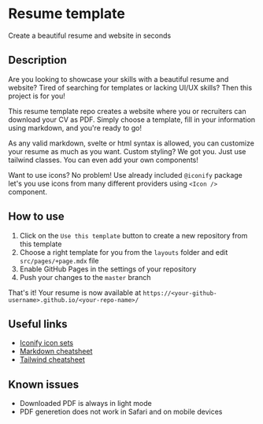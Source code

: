 # Resume template

Create a beautiful resume and website in seconds

## Description

Are you looking to showcase your skills with a beautiful resume and website? Tired of searching for templates or lacking UI/UX skills? Then this project is for you!

This resume template repo creates a website where you or recruiters can download your CV as PDF. Simply choose a template, fill in your information using markdown, and you're ready to go!

As any valid markdown, svelte or html syntax is allowed, you can customize your resume as much as you want. Custom styling? We got you. Just use tailwind classes. You can even add your own components!

Want to use icons? No problem! Use already included `@iconify` package let's you use icons from many different providers using `<Icon />` component.

## How to use

1. Click on the `Use this template` button to create a new repository from this template
2. Choose a right template for you from the `layouts` folder and edit `src/pages/+page.mdx` file
3. Enable GitHub Pages in the settings of your repository
4. Push your changes to the `master` branch

That's it! Your resume is now available at `https://<your-github-username>.github.io/<your-repo-name>/`

## Useful links

- [Iconify icon sets](https://icon-sets.iconify.design/)
- [Markdown cheatsheet](https://dev.to/imluka/the-only-markdown-cheatsheet-you-will-ever-need-ccg)
- [Tailwind cheatsheet](https://nerdcave.com/tailwind-cheat-sheet)

## Known issues

- Downloaded PDF is always in light mode
- PDF generetion does not work in Safari and on mobile devices
